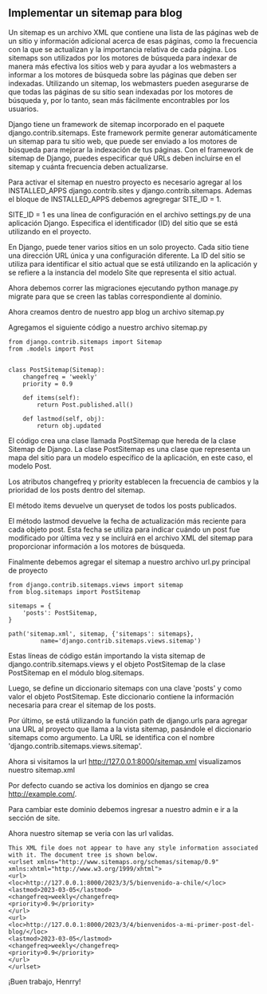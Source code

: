 ## Implementar un sitemap para blog

Un sitemap es un archivo XML que contiene una lista de las páginas web de un sitio y información adicional acerca de esas páginas, como la frecuencia con la que se actualizan y la importancia relativa de cada página. Los sitemaps son utilizados por los motores de búsqueda para indexar de manera más efectiva los sitios web y para ayudar a los webmasters a informar a los motores de búsqueda sobre las páginas que deben ser indexadas. Utilizando un sitemap, los webmasters pueden asegurarse de que todas las páginas de su sitio sean indexadas por los motores de búsqueda y, por lo tanto, sean más fácilmente encontrables por los usuarios.

Django tiene un framework de sitemap incorporado en el paquete django.contrib.sitemaps. Este framework permite generar automáticamente un sitemap para tu sitio web, que puede ser enviado a los motores de búsqueda para mejorar la indexación de tus páginas. Con el framework de sitemap de Django, puedes especificar qué URLs deben incluirse en el sitemap y cuánta frecuencia deben actualizarse.

Para activar el sitemap en nuestro proyecto es necesario agregar
al los INSTALLED_APPS django.contrib.sites y django.contrib.sitemaps. Ademas el bloque de INSTALLED_APPS debemos agregregar SITE_ID = 1.

SITE_ID = 1 es una línea de configuración en el archivo settings.py de una aplicación Django. Especifica el identificador (ID) del sitio que se está utilizando en el proyecto.

En Django, puede tener varios sitios en un solo proyecto. Cada sitio tiene una dirección URL única y una configuración diferente. La ID del sitio se utiliza para identificar el sitio actual que se está utilizando en la aplicación y se refiere a la instancia del modelo Site que representa el sitio actual.

Ahora debemos correr las migraciones ejecutando python manage.py migrate para que se creen las tablas correspondiente al dominio.

Ahora creamos dentro de nuestro app blog un archivo sitemap.py

Agregamos el siguiente código a nuestro archivo sitemap.py

````
from django.contrib.sitemaps import Sitemap
from .models import Post


class PostSitemap(Sitemap):
    changefreq = 'weekly'
    priority = 0.9

    def items(self):
        return Post.published.all()

    def lastmod(self, obj):
        return obj.updated
`````

El código crea una clase llamada PostSitemap que hereda de la clase Sitemap de Django. La clase PostSitemap es una clase que representa un mapa del sitio para un modelo específico de la aplicación, en este caso, el modelo Post.

Los atributos changefreq y priority establecen la frecuencia de cambios y la prioridad de los posts dentro del sitemap.

El método items devuelve un queryset de todos los posts publicados.

El método lastmod devuelve la fecha de actualización más reciente para cada objeto post. Esta fecha se utiliza para indicar cuándo un post fue modificado por última vez y se incluirá en el archivo XML del sitemap para proporcionar información a los motores de búsqueda.

Finalmente debemos agregar el sitemap a nuestro archivo url.py principal de proyecto

`````
from django.contrib.sitemaps.views import sitemap
from blog.sitemaps import PostSitemap

sitemaps = {
    'posts': PostSitemap,
}

path('sitemap.xml', sitemap, {'sitemaps': sitemaps},
         name='django.contrib.sitemaps.views.sitemap')
`````

Estas líneas de código están importando la vista sitemap de django.contrib.sitemaps.views y el objeto PostSitemap de la clase PostSitemap en el módulo blog.sitemaps.

Luego, se define un diccionario sitemaps con una clave 'posts' y como valor el objeto PostSitemap. Este diccionario contiene la información necesaria para crear el sitemap de los posts.

Por último, se está utilizando la función path de django.urls para agregar una URL al proyecto que llama a la vista sitemap, pasándole el diccionario sitemaps como argumento. La URL se identifica con el nombre 'django.contrib.sitemaps.views.sitemap'.

Ahora si visitamos la url http://127.0.0.1:8000/sitemap.xml visualizamos nuestro sitemap.xml

Por defecto cuando se activa los dominios en django se crea http://example.com/.

Para cambiar este dominio debemos ingresar a nuestro admin e ir a la sección de site.

Ahora nuestro sitemap se veria con las url validas.

`````
This XML file does not appear to have any style information associated with it. The document tree is shown below.
<urlset xmlns="http://www.sitemaps.org/schemas/sitemap/0.9" xmlns:xhtml="http://www.w3.org/1999/xhtml">
<url>
<loc>http://127.0.0.1:8000/2023/3/5/bienvenido-a-chile/</loc>
<lastmod>2023-03-05</lastmod>
<changefreq>weekly</changefreq>
<priority>0.9</priority>
</url>
<url>
<loc>http://127.0.0.1:8000/2023/3/4/bienvenidos-a-mi-primer-post-del-blog/</loc>
<lastmod>2023-03-05</lastmod>
<changefreq>weekly</changefreq>
<priority>0.9</priority>
</url>
</urlset>
`````

¡Buen trabajo, Henrry!